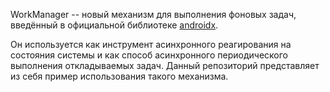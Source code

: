 WorkManager -- новый механизм для выполнения фоновых задач, введённый в официальной библиотеке [androidx](https://developer.android.com/jetpack/androidx "androidx").

Он используется как инструмент асинхронного реагирования на состояния системы и как способ асинхронного периодического выполнения откладываемых задач. Данный репозиторий представляет из себя пример использования такого механизма.
